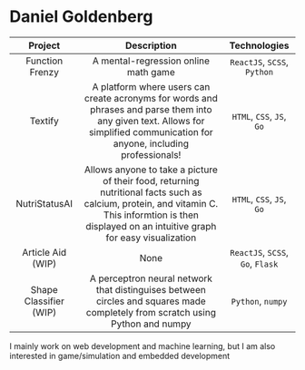 # Daniel Goldenberg

| Project                | Description  | Technologies |
| :-----------:          | :----------: | :----------: |
| Function Frenzy        | A mental-regression online math game | `ReactJS`, `SCSS`, `Python` |
| Textify                | A platform where users can create acronyms for words and phrases and parse them into any given text. Allows for simplified communication for anyone, including professionals! | `HTML`, `CSS`, `JS`, `Go` |
| NutriStatusAI          | Allows anyone to take a picture of their food, returning nutritional facts such as calcium, protein, and vitamin C. This informtion is then displayed on an intuitive graph for easy visualization | `HTML`, `CSS`, `JS`, `Go` |
| Article Aid (WIP)      | None | `ReactJS`, `SCSS`, `Go`, `Flask` |
| Shape Classifier (WIP) | A perceptron neural network that distinguises between circles and squares made completely from scratch using Python and numpy | `Python`, `numpy` |

I mainly work on web development and machine learning, but I am also interested in game/simulation and embedded development
